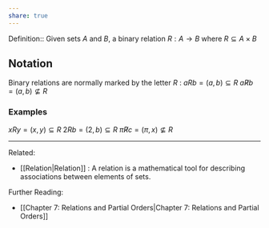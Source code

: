 ```yaml
---
share: true
---
```



Definition:: Given sets $A$ and $B$, a binary relation $R:A\to B$ where $R \subseteq A \times B$

## Notation
Binary relations are normally marked by the letter $R$ :
$aRb = (a,b)\subseteq R$
$a\not Rb = (a,b)\not\subseteq R$

### Examples
$xRy = (x,y)\subseteq R$
$2Rb = (2,b)\subseteq R$
$\pi \not R c = (\pi,x)\not\subseteq R$

---
Related:
- [[Relation|Relation]] : A relation is a mathematical tool for describing associations between elements of sets.

Further Reading:
- [[Chapter 7: Relations and Partial Orders|Chapter 7: Relations and Partial Orders]]
